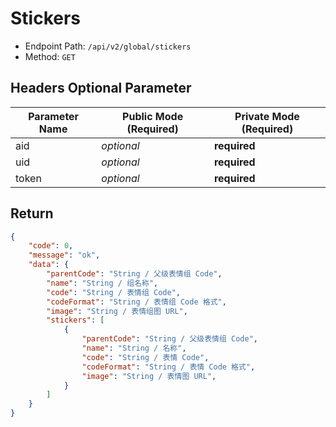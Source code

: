 # Stickers

- Endpoint Path: `/api/v2/global/stickers`
- Method: `GET`

## Headers Optional Parameter

| Parameter Name | Public Mode (Required) | Private Mode (Required) |
| --- | --- | --- |
| aid | *optional* | **required** |
| uid | *optional* | **required** |
| token | *optional* | **required** |

## Return

```json
{
    "code": 0,
    "message": "ok",
    "data": {
        "parentCode": "String / 父级表情组 Code",
        "name": "String / 组名称",
        "code": "String / 表情组 Code",
        "codeFormat": "String / 表情组 Code 格式",
        "image": "String / 表情组图 URL",
        "stickers": [
            {
                "parentCode": "String / 父级表情组 Code",
                "name": "String / 名称",
                "code": "String / 表情 Code",
                "codeFormat": "String / 表情 Code 格式",
                "image": "String / 表情图 URL",
            }
        ]
    }
}
```
